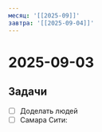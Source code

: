 ```yaml
---
месяц: '[[2025-09]]'
завтра: '[[2025-09-04]]'
---
```


# 2025-09-03

## Задачи

 - [ ] Доделать людей
 - [ ] Самара Сити: 
